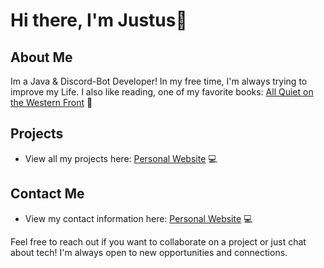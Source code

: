 # Hi there, I'm Justus👋

## About Me 

Im a Java & Discord-Bot Developer! In my free time, I'm always trying to improve my Life. I also like reading, one of my favorite books: [All Quiet on the Western Front](https://www.thriftbooks.com/w/all-quiet-on-the-western-front_harold-bloom_glencoe/247416/#edition=2396460&idiq=3443927) 📖

## Projects 

- View all my projects here: [Personal Website](https://justustobias.org) 💻

## Contact Me

- View my contact information here: [Personal Website](https://justustobias.org) 💻

Feel free to reach out if you want to collaborate on a project or just chat about tech! I'm always open to new opportunities and connections.
